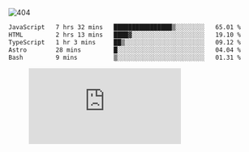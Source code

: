 ![404](https://user-images.githubusercontent.com/378023/89412096-6f759d80-d761-11ea-8c57-84b30ef3f2b1.png)
<!--START_SECTION:waka-->

```txt
JavaScript   7 hrs 32 mins   ████████████████▒░░░░░░░░   65.01 %
HTML         2 hrs 13 mins   ████▓░░░░░░░░░░░░░░░░░░░░   19.10 %
TypeScript   1 hr 3 mins     ██▒░░░░░░░░░░░░░░░░░░░░░░   09.12 %
Astro        28 mins         █░░░░░░░░░░░░░░░░░░░░░░░░   04.04 %
Bash         9 mins          ▒░░░░░░░░░░░░░░░░░░░░░░░░   01.31 %
```

<!--END_SECTION:waka-->
<figure><embed src="https://wakatime.com/share/@018b853e-267a-435d-a858-33e2b098b9d7/f3c3aa68-553a-4373-a9f9-2d456f62f780.svg"></embed></figure>
